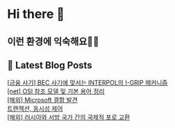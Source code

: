 # Hi there 👋

## 이런 환경에 익숙해요✍🏼

## 📕 Latest Blog Posts

<a href=https://honge1122.tistory.com/27>[금융 사기] BEC 사기에 맞서는 INTERPOL의 I-GRIP 메커니즘</a></br><a href=https://honge1122.tistory.com/26>[net] OSI 참조 모델 및 기본 용어 정리</a></br><a href=https://honge1122.tistory.com/25>[해외] Microsoft 결함 발견</a></br><a href=https://honge1122.tistory.com/24>트랜잭션, 동시성 제어</a></br><a href=https://honge1122.tistory.com/23>[해외] 러시아와 서방 국가 간의 국제적 포로 교환</a></br>